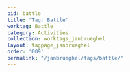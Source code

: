 ```yaml
---
pid: battle
title: 'Tag: Battle'
worktag: Battle
category: Activities
collection: worktags_janbrueghel
layout: tagpage_janbrueghel
order: '009'
permalink: "/janbrueghel/tags/battle/"
---
```

